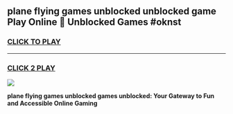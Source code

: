 
## plane flying games unblocked unblocked game Play Online 👋 Unblocked Games #oknst
<h3>
<a href="https://premium.freeplayer.one?title=plane_flying_games_unblocked&ref=21F">CLICK TO PLAY</a></h3>
<hr>

<h3>
<a href="https://premium.freeplayer.one?title=plane_flying_games_unblocked&ref=21F">CLICK 2 PLAY</a>
  
</h3>

<a href="https://premium.freeplayer.one?title=plane_flying_games_unblocked&ref=21F/"><img src="https://clearcache.store/games.png"></a>


**plane flying games unblocked games unblocked: Your Gateway to Fun and Accessible Online Gaming**

